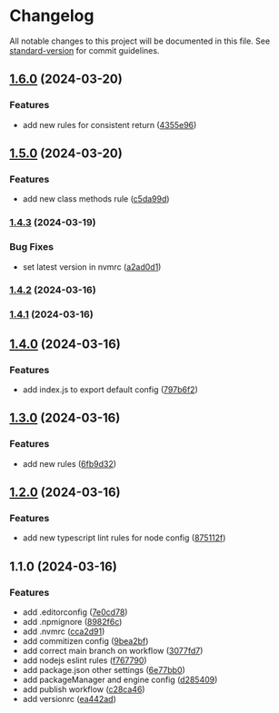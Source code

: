 # Changelog

All notable changes to this project will be documented in this file. See [standard-version](https://github.com/conventional-changelog/standard-version) for commit guidelines.

## [1.6.0](https://github.com/usechark/eslint-config/compare/v1.5.0...v1.6.0) (2024-03-20)


### Features

* add new rules for consistent return ([4355e96](https://github.com/usechark/eslint-config/commit/4355e96e43d1cc54a3a5aebddc5f0d34da886f56))

## [1.5.0](https://github.com/usechark/eslint-config/compare/v1.4.3...v1.5.0) (2024-03-20)


### Features

* add new class methods rule ([c5da99d](https://github.com/usechark/eslint-config/commit/c5da99d275d263fa6498d439560a254e100275f6))

### [1.4.3](https://github.com/usechark/eslint-config/compare/v1.4.2...v1.4.3) (2024-03-19)


### Bug Fixes

* set latest version in nvmrc ([a2ad0d1](https://github.com/usechark/eslint-config/commit/a2ad0d14642e71e01d0fa256d8449cd2a0be6778))

### [1.4.2](https://github.com/usechark/eslint-config/compare/v1.4.1...v1.4.2) (2024-03-16)

### [1.4.1](https://github.com/usechark/eslint-config/compare/v1.4.0...v1.4.1) (2024-03-16)

## [1.4.0](https://github.com/usechark/eslint-config/compare/v1.3.0...v1.4.0) (2024-03-16)


### Features

* add index.js to export default config ([797b6f2](https://github.com/usechark/eslint-config/commit/797b6f2d64b56a26dac274d3112bdd075b77a256))

## [1.3.0](https://github.com/usechark/eslint-config/compare/v1.2.0...v1.3.0) (2024-03-16)


### Features

* add new rules ([6fb9d32](https://github.com/usechark/eslint-config/commit/6fb9d32a53fd70c18ed99138340978c9f2fccb2f))

## [1.2.0](https://github.com/usechark/eslint-config/compare/v1.1.0...v1.2.0) (2024-03-16)


### Features

* add new typescript lint rules for node config ([875112f](https://github.com/usechark/eslint-config/commit/875112f40d602a7dc9448e2497341a162fe3295b))

## 1.1.0 (2024-03-16)


### Features

* add .editorconfig ([7e0cd78](https://github.com/usechark/eslint-config/commit/7e0cd78f341332f190062f25b84750d797c79444))
* add .npmignore ([8982f6c](https://github.com/usechark/eslint-config/commit/8982f6c5dbe9f460fc939e6d6c0916fa81fcbef2))
* add .nvmrc ([cca2d91](https://github.com/usechark/eslint-config/commit/cca2d917e634387141500e8ef05d4401bbdde1cd))
* add commitizen config ([9bea2bf](https://github.com/usechark/eslint-config/commit/9bea2bf6e4e20456b5eadb3f785d6c3eeee3a6ca))
* add correct main branch on workflow ([3077fd7](https://github.com/usechark/eslint-config/commit/3077fd7a3e239f2df3f36774e5b35a2231701901))
* add nodejs eslint rules ([f767790](https://github.com/usechark/eslint-config/commit/f767790a61b10917c28f97b30f99fd1d35f1bbbf))
* add package.json other settings ([6e77bb0](https://github.com/usechark/eslint-config/commit/6e77bb01174e94b120b3ae5cc1dacb9d67aa7202))
* add packageManager and engine config ([d285409](https://github.com/usechark/eslint-config/commit/d285409f7e6aa8fda53ffe1f3767bb33519739d9))
* add publish workflow ([c28ca46](https://github.com/usechark/eslint-config/commit/c28ca46c53cd9dd329dfad4ff4fccfee8dd1b684))
* add versionrc ([ea442ad](https://github.com/usechark/eslint-config/commit/ea442adc86f9a262ec24c64092c879100f684895))

